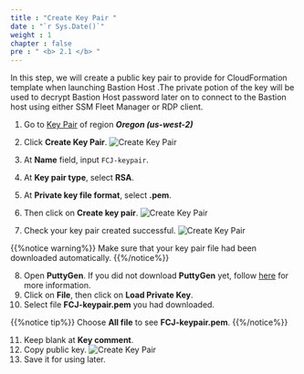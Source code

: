```yaml
---
title : "Create Key Pair "
date : "`r Sys.Date()`"
weight : 1
chapter : false
pre : " <b> 2.1 </b> "
---
```


In this step, we will create a public key pair to provide for CloudFormation template when launching Bastion Host .The private potion of the key will be used to decrypt Bastion Host password later on to connect to the Bastion host using either SSM Fleet Manager or RDP client.

1. Go to [Key Pair](https://us-west-2.console.aws.amazon.com/ec2/home?region=us-west-2#KeyPairs:) of region ***Oregon (us-west-2)***
2. Click **Create Key Pair**.
![Create Key Pair](/images/2.prerequires/2.1createkeypair/2.1.1createkeypair.png?width=90pc)

3. At **Name** field, input ```FCJ-keypair```.
4. At **Key pair type**, select **RSA**.
5. At **Private key file format**, select **.pem**.
6. Then click on **Create key pair**.
![Create Key Pair](/images/2.prerequires/2.1createkeypair/2.1.2.1createkeypair.png?width=90pc)

7. Check your key pair created successful.
![Create Key Pair](/images/2.prerequires/2.1createkeypair/2.1.3createkeypair.png?width=90pc)

 {{%notice warning%}}
Make sure that your key pair file had been downloaded automatically.
{{%/notice%}}

8. Open **PuttyGen**. If you did not download **PuttyGen** yet, follow [here](https://www.puttygen.com/) for more information.
9. Click on **File**, then click on **Load Private Key**.
10. Select file **FCJ-keypair.pem** you had downloaded.

 {{%notice tip%}}
Choose **All file** to see **FCJ-keypair.pem**.
{{%/notice%}}

11. Keep blank at **Key comment**.
12. Copy public key.
![Create Key Pair](/images/2.prerequires/2.1createkeypair/2.1.6createkeypair.png?width=30pc)
13. Save it for using later.

